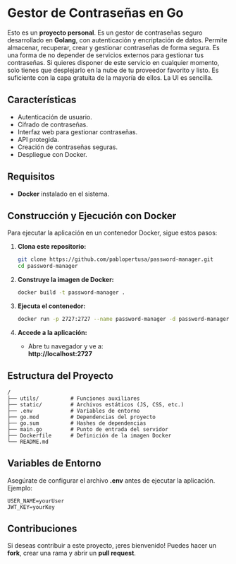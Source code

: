 # Gestor de Contraseñas en Go

Esto es un **proyecto personal**. Es un gestor de contraseñas seguro desarrollado en **Golang**, con autenticación y encriptación de datos. Permite almacenar, recuperar, crear y gestionar contraseñas de forma segura. Es una forma de no depender de servicios externos para gestionar tus contraseñas. Si quieres disponer de este servicio en cualquier momento, solo tienes que desplejarlo en la nube de tu proveedor favorito y listo. Es suficiente con la capa gratuita de la mayoría de ellos. La UI es sencilla.

## Características
- Autenticación de usuario.
- Cifrado de contraseñas.
- Interfaz web para gestionar contraseñas.
- API protegida.
- Creación de contraseñas seguras.
- Despliegue con Docker.

## Requisitos
- **Docker** instalado en el sistema.

## Construcción y Ejecución con Docker
Para ejecutar la aplicación en un contenedor Docker, sigue estos pasos:

1. **Clona este repositorio:**
   ```sh
   git clone https://github.com/pablopertusa/password-manager.git
   cd password-manager
   ```

2. **Construye la imagen de Docker:**
   ```sh
   docker build -t password-manager .
   ```

3. **Ejecuta el contenedor:**
   ```sh
   docker run -p 2727:2727 --name password-manager -d password-manager
   ```

4. **Accede a la aplicación:**
   - Abre tu navegador y ve a:  
     **http://localhost:2727**

## Estructura del Proyecto
```
/
├── utils/          # Funciones auxiliares
├── static/         # Archivos estáticos (JS, CSS, etc.)
├── .env            # Variables de entorno
├── go.mod          # Dependencias del proyecto
├── go.sum          # Hashes de dependencias
├── main.go         # Punto de entrada del servidor
├── Dockerfile      # Definición de la imagen Docker
└── README.md
```

## Variables de Entorno
Asegúrate de configurar el archivo **.env** antes de ejecutar la aplicación. Ejemplo:
```
USER_NAME=yourUser
JWT_KEY=yourKey
```

## Contribuciones
Si deseas contribuir a este proyecto, ¡eres bienvenido! Puedes hacer un **fork**, crear una rama y abrir un **pull request**.